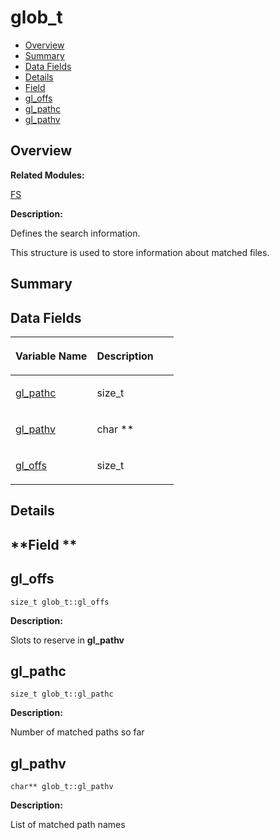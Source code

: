 # glob\_t<a name="EN-US_TOPIC_0000001054718171"></a>

-   [Overview](#section687133126165636)
-   [Summary](#section624234065165636)
-   [Data Fields](#pub-attribs)
-   [Details](#section341760664165636)
-   [Field](#section503539067165636)
-   [gl\_offs](#ada6945e8f6ca53ecf82c9d736fb5307e)
-   [gl\_pathc](#a69dc492f370a9793f06c11e3eb12f199)
-   [gl\_pathv](#abd9ba3e5bd7a4767af2cd3dd98a2a64f)

## **Overview**<a name="section687133126165636"></a>

**Related Modules:**

[FS](fs.md)

**Description:**

Defines the search information. 

This structure is used to store information about matched files. 

## **Summary**<a name="section624234065165636"></a>

## Data Fields<a name="pub-attribs"></a>

<a name="table1645571188165636"></a>
<table><thead align="left"><tr id="row987874000165636"><th class="cellrowborder" valign="top" width="50%" id="mcps1.1.3.1.1"><p id="p729766468165636"><a name="p729766468165636"></a><a name="p729766468165636"></a>Variable Name</p>
</th>
<th class="cellrowborder" valign="top" width="50%" id="mcps1.1.3.1.2"><p id="p900807525165636"><a name="p900807525165636"></a><a name="p900807525165636"></a>Description</p>
</th>
</tr>
</thead>
<tbody><tr id="row1307546020165636"><td class="cellrowborder" valign="top" width="50%" headers="mcps1.1.3.1.1 "><p id="p2057856807165636"><a name="p2057856807165636"></a><a name="p2057856807165636"></a><a href="glob_t.md#a69dc492f370a9793f06c11e3eb12f199">gl_pathc</a></p>
</td>
<td class="cellrowborder" valign="top" width="50%" headers="mcps1.1.3.1.2 "><p id="p143616628165636"><a name="p143616628165636"></a><a name="p143616628165636"></a>size_t </p>
</td>
</tr>
<tr id="row668271798165636"><td class="cellrowborder" valign="top" width="50%" headers="mcps1.1.3.1.1 "><p id="p1488996309165636"><a name="p1488996309165636"></a><a name="p1488996309165636"></a><a href="glob_t.md#abd9ba3e5bd7a4767af2cd3dd98a2a64f">gl_pathv</a></p>
</td>
<td class="cellrowborder" valign="top" width="50%" headers="mcps1.1.3.1.2 "><p id="p1834646503165636"><a name="p1834646503165636"></a><a name="p1834646503165636"></a>char ** </p>
</td>
</tr>
<tr id="row404332084165636"><td class="cellrowborder" valign="top" width="50%" headers="mcps1.1.3.1.1 "><p id="p1652138949165636"><a name="p1652138949165636"></a><a name="p1652138949165636"></a><a href="glob_t.md#ada6945e8f6ca53ecf82c9d736fb5307e">gl_offs</a></p>
</td>
<td class="cellrowborder" valign="top" width="50%" headers="mcps1.1.3.1.2 "><p id="p653403764165636"><a name="p653403764165636"></a><a name="p653403764165636"></a>size_t </p>
</td>
</tr>
</tbody>
</table>

## **Details**<a name="section341760664165636"></a>

## **Field **<a name="section503539067165636"></a>

## gl\_offs<a name="ada6945e8f6ca53ecf82c9d736fb5307e"></a>

```
size_t glob_t::gl_offs
```

 **Description:**

Slots to reserve in  **gl\_pathv** 

## gl\_pathc<a name="a69dc492f370a9793f06c11e3eb12f199"></a>

```
size_t glob_t::gl_pathc
```

 **Description:**

Number of matched paths so far 

## gl\_pathv<a name="abd9ba3e5bd7a4767af2cd3dd98a2a64f"></a>

```
char** glob_t::gl_pathv
```

 **Description:**

List of matched path names 

